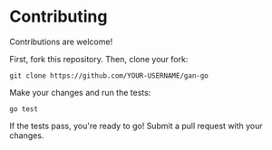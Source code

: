 # Contributing

Contributions are welcome!

First, fork this repository. Then, clone your fork:

```
git clone https://github.com/YOUR-USERNAME/gan-go
```

Make your changes and run the tests:

```
go test
```

If the tests pass, you're ready to go! Submit a pull request with your changes.
